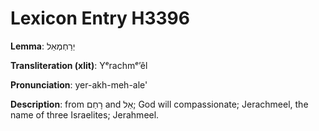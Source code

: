 # Lexicon Entry H3396

**Lemma**: יְרַחְמְאֵל

**Transliteration (xlit)**: Yᵉrachmᵉʼêl

**Pronunciation**: yer-akh-meh-ale'

**Description**:
from רָחַם and אֵל; God will compassionate; Jerachmeel, the name of three Israelites; Jerahmeel.
